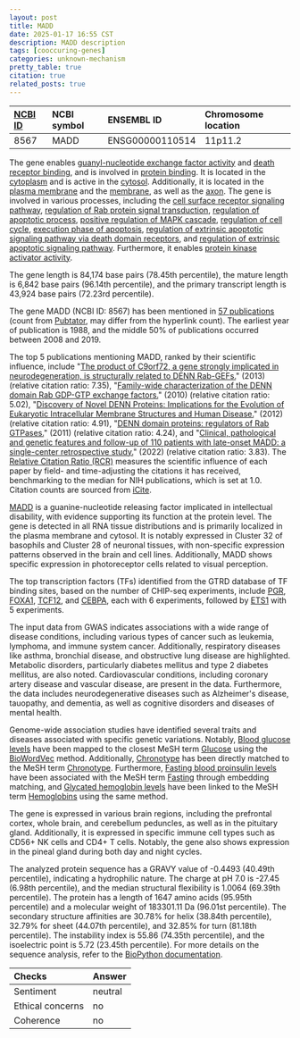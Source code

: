 ```yaml
---
layout: post
title: MADD
date: 2025-01-17 16:55 CST
description: MADD description
tags: [cooccuring-genes]
categories: unknown-mechanism
pretty_table: true
citation: true
related_posts: true
---
```




| [NCBI ID](https://www.ncbi.nlm.nih.gov/gene/8567) | NCBI symbol | ENSEMBL ID | Chromosome location |
| :-------- | :------- | :-------- | :------- |
| 8567  | MADD | ENSG00000110514 | 11p11.2 |



The gene enables [guanyl-nucleotide exchange factor activity](https://amigo.geneontology.org/amigo/term/GO:0005085) and [death receptor binding](https://amigo.geneontology.org/amigo/term/GO:0005123), and is involved in [protein binding](https://amigo.geneontology.org/amigo/term/GO:0005515). It is located in the [cytoplasm](https://amigo.geneontology.org/amigo/term/GO:0005737) and is active in the [cytosol](https://amigo.geneontology.org/amigo/term/GO:0005829). Additionally, it is located in the [plasma membrane](https://amigo.geneontology.org/amigo/term/GO:0005886) and the [membrane](https://amigo.geneontology.org/amigo/term/GO:0016020), as well as the [axon](https://amigo.geneontology.org/amigo/term/GO:0030424). The gene is involved in various processes, including the [cell surface receptor signaling pathway](https://amigo.geneontology.org/amigo/term/GO:0007166), [regulation of Rab protein signal transduction](https://amigo.geneontology.org/amigo/term/GO:0032483), [regulation of apoptotic process](https://amigo.geneontology.org/amigo/term/GO:0042981), [positive regulation of MAPK cascade](https://amigo.geneontology.org/amigo/term/GO:0043410), [regulation of cell cycle](https://amigo.geneontology.org/amigo/term/GO:0051726), [execution phase of apoptosis](https://amigo.geneontology.org/amigo/term/GO:0097194), [regulation of extrinsic apoptotic signaling pathway via death domain receptors](https://amigo.geneontology.org/amigo/term/GO:1902041), and [regulation of extrinsic apoptotic signaling pathway](https://amigo.geneontology.org/amigo/term/GO:2001236). Furthermore, it enables [protein kinase activator activity](https://amigo.geneontology.org/amigo/term/GO:0030295).


The gene length is 84,174 base pairs (78.45th percentile), the mature length is 6,842 base pairs (96.14th percentile), and the primary transcript length is 43,924 base pairs (72.23rd percentile).


The gene MADD (NCBI ID: 8567) has been mentioned in [57 publications](https://pubmed.ncbi.nlm.nih.gov/?term=%22MADD%22) (count from [Pubtator](https://academic.oup.com/nar/article/47/W1/W587/5494727), may differ from the hyperlink count). The earliest year of publication is 1988, and the middle 50% of publications occurred between 2008 and 2019.


The top 5 publications mentioning MADD, ranked by their scientific influence, include "[The product of C9orf72, a gene strongly implicated in neurodegeneration, is structurally related to DENN Rab-GEFs.](https://pubmed.ncbi.nlm.nih.gov/23329412)" (2013) (relative citation ratio: 7.35), "[Family-wide characterization of the DENN domain Rab GDP-GTP exchange factors.](https://pubmed.ncbi.nlm.nih.gov/20937701)" (2010) (relative citation ratio: 5.02), "[Discovery of Novel DENN Proteins: Implications for the Evolution of Eukaryotic Intracellular Membrane Structures and Human Disease.](https://pubmed.ncbi.nlm.nih.gov/23248642)" (2012) (relative citation ratio: 4.91), "[DENN domain proteins: regulators of Rab GTPases.](https://pubmed.ncbi.nlm.nih.gov/21330364)" (2011) (relative citation ratio: 4.24), and "[Clinical, pathological and genetic features and follow-up of 110 patients with late-onset MADD: a single-center retrospective study.](https://pubmed.ncbi.nlm.nih.gov/34718578)" (2022) (relative citation ratio: 3.83). The [Relative Citation Ratio (RCR)](https://journals.plos.org/plosbiology/article?id=10.1371/journal.pbio.1002541) measures the scientific influence of each paper by field- and time-adjusting the citations it has received, benchmarking to the median for NIH publications, which is set at 1.0. Citation counts are sourced from [iCite](https://icite.od.nih.gov).


[MADD](https://www.proteinatlas.org/ENSG00000110514-MADD) is a guanine-nucleotide releasing factor implicated in intellectual disability, with evidence supporting its function at the protein level. The gene is detected in all RNA tissue distributions and is primarily localized in the plasma membrane and cytosol. It is notably expressed in Cluster 32 of basophils and Cluster 28 of neuronal tissues, with non-specific expression patterns observed in the brain and cell lines. Additionally, MADD shows specific expression in photoreceptor cells related to visual perception.


The top transcription factors (TFs) identified from the GTRD database of TF binding sites, based on the number of CHIP-seq experiments, include [PGR](https://www.ncbi.nlm.nih.gov/gene/5241), [FOXA1](https://www.ncbi.nlm.nih.gov/gene/3169), [TCF12](https://www.ncbi.nlm.nih.gov/gene/6938), and [CEBPA](https://www.ncbi.nlm.nih.gov/gene/1050), each with 6 experiments, followed by [ETS1](https://www.ncbi.nlm.nih.gov/gene/2113) with 5 experiments.



The input data from GWAS indicates associations with a wide range of disease conditions, including various types of cancer such as leukemia, lymphoma, and immune system cancer. Additionally, respiratory diseases like asthma, bronchial disease, and obstructive lung disease are highlighted. Metabolic disorders, particularly diabetes mellitus and type 2 diabetes mellitus, are also noted. Cardiovascular conditions, including coronary artery disease and vascular disease, are present in the data. Furthermore, the data includes neurodegenerative diseases such as Alzheimer's disease, tauopathy, and dementia, as well as cognitive disorders and diseases of mental health.


Genome-wide association studies have identified several traits and diseases associated with specific genetic variations. Notably, [Blood glucose levels](https://pubmed.ncbi.nlm.nih.gov/33462484) have been mapped to the closest MeSH term [Glucose](https://meshb.nlm.nih.gov/record/ui?ui=D005947) using the [BioWordVec](https://www.nature.com/articles/s41597-019-0055-0) method. Additionally, [Chronotype](https://pubmed.ncbi.nlm.nih.gov/30696823) has been directly matched to the MeSH term [Chronotype](https://meshb.nlm.nih.gov/record/ui?ui=D000094407). Furthermore, [Fasting blood proinsulin levels](https://pubmed.ncbi.nlm.nih.gov/23263489) have been associated with the MeSH term [Fasting](https://meshb.nlm.nih.gov/record/ui?ui=D005215) through embedding matching, and [Glycated hemoglobin levels](https://pubmed.ncbi.nlm.nih.gov/33462484) have been linked to the MeSH term [Hemoglobins](https://meshb.nlm.nih.gov/record/ui?ui=D006454) using the same method.


The gene is expressed in various brain regions, including the prefrontal cortex, whole brain, and cerebellum peduncles, as well as in the pituitary gland. Additionally, it is expressed in specific immune cell types such as CD56+ NK cells and CD4+ T cells. Notably, the gene also shows expression in the pineal gland during both day and night cycles.




The analyzed protein sequence has a GRAVY value of -0.4493 (40.49th percentile), indicating a hydrophilic nature. The charge at pH 7.0 is -27.45 (6.98th percentile), and the median structural flexibility is 1.0064 (69.39th percentile). The protein has a length of 1647 amino acids (95.95th percentile) and a molecular weight of 183301.11 Da (96.01st percentile). The secondary structure affinities are 30.78% for helix (38.84th percentile), 32.79% for sheet (44.07th percentile), and 32.85% for turn (81.18th percentile). The instability index is 55.86 (74.35th percentile), and the isoelectric point is 5.72 (23.45th percentile). For more details on the sequence analysis, refer to the [BioPython documentation](https://biopython.org/docs/1.75/api/Bio.SeqUtils.ProtParam.html).





| Checks    | Answer |
| :-------- | :------- |
| Sentiment  | neutral   |
| Ethical concerns | no     |
| Coherence    | no    |